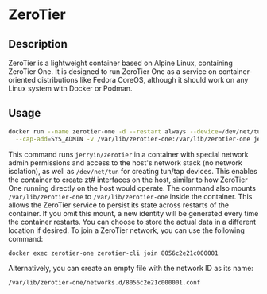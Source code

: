 # ZeroTier

## Description

ZeroTier is a lightweight container based on Alpine Linux, containing ZeroTier One. It is designed to run ZeroTier One as a service on container-oriented distributions like Fedora CoreOS, although it should work on any Linux system with Docker or Podman.

## Usage

```bash
docker run --name zerotier-one -d --restart always --device=/dev/net/tun --net=host --cap-add=NET_ADMIN \
  --cap-add=SYS_ADMIN -v /var/lib/zerotier-one:/var/lib/zerotier-one jerryin/zerotier
```

This command runs `jerryin/zerotier` in a container with special network admin permissions and access to the host's network stack (no network isolation), as well as `/dev/net/tun` for creating tun/tap devices. This enables the container to create zt# interfaces on the host, similar to how ZeroTier One running directly on the host would operate.
The command also mounts `/var/lib/zerotier-one` to `/var/lib/zerotier-one` inside the container. This allows the ZeroTier service to persist its state across restarts of the container. If you omit this mount, a new identity will be generated every time the container restarts. You can choose to store the actual data in a different location if desired.
To join a ZeroTier network, you can use the following command:

```bash
docker exec zerotier-one zerotier-cli join 8056c2e21c000001
```

Alternatively, you can create an empty file with the network ID as its name:

```
/var/lib/zerotier-one/networks.d/8056c2e21c000001.conf
```
